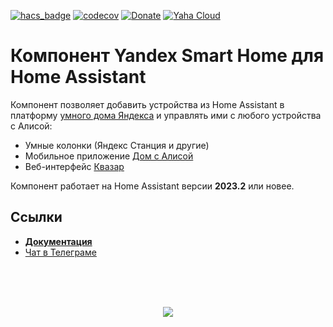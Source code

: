 [![hacs_badge](https://img.shields.io/badge/HACS-Default-orange.svg)](https://github.com/hacs/integration)
[![codecov](https://codecov.io/gh/dext0r/yandex_smart_home/branch/master/graph/badge.svg?token=5ET7CQ3JTB)](https://codecov.io/gh/dext0r/yandex_smart_home)
[![Donate](https://img.shields.io/badge/donate-Tinkoff-FFDD2D.svg)](https://www.tinkoff.ru/rm/sorokin.artem84/BVKT312096/)
[![Yaha Cloud](https://img.shields.io/badge/-Yaha%20Cloud-0d83bb.svg)](https://dialogs.yandex.ru/store/skills/cef326b2-home-assistant)

# Компонент Yandex Smart Home для Home Assistant

Компонент позволяет добавить устройства из Home Assistant в платформу [умного дома Яндекса](https://yandex.ru/dev/dialogs/smart-home)
и управлять ими с любого устройства с Алисой:

* Умные колонки (Яндекс Станция и другие)
* Мобильное приложение [Дом с Алисой](https://mobile.yandex.ru/apps/smarthome)
* Веб-интерфейс [Квазар](https://yandex.ru/quasar/iot)

Компонент работает на Home Assistant версии **2023.2** или новее.

## Ссылки

* [**Документация**](https://docs.yaha-cloud.ru/v0.6.x/)
* [Чат в Телеграме](https://t.me/yandex_smart_home)

<br><br><br>
<p align="center">
  <a href="https://docs.yaha-cloud.ru"><img src="https://docs.yaha-cloud.ru/v0.6.x/assets/images/ha2ysh.png"></a>
</p>
